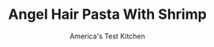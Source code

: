 ---
layout: ../../layouts/MarkdownPostLayout.astro
title: Angel Hair Pasta With Shrimp
author: America's Test Kitchen
pubDate: 2023-03-15
description: "Pasta is always a good stand-by for a last-minute dinner. To avoid the same tired flavor combinations, we incorporated summer ingredients for a fast and fresh dinner option."
image_url: https://res.cloudinary.com/hksqkdlah/image/upload/ar_1:1,c_fill,dpr_2.0,f_auto,fl_lossy.progressive.strip_profile,g_faces:auto,q_auto:low,w_344/6123_sfs-as07-rpc-4c-angelhairshrimp-005
tags: ["Main Courses","Pasta","Fish & Seafood","Weeknight","30-Minute Suppers"]
calories: 2608
protein: 32
carbohydrates: 92
fats: 
fiber: 5
ingredients: ["1 pound, large shrimp, peeled and deveined",", Salt and pepper","4 tablespoons, extra-virgin olive oil","2 , medium zucchini, diced medium","6 , garlic cloves, minced","1/4 teaspoon, red pepper flakes","1 pound, angel hair pasta","3 tablespoons, lemon juice","1/2 cup, chopped fresh parsley leaves"]
serves: 4
time: "30 minutes"
instructions: ["Bring 4 quarts water to boil in large pot over high heat. Pat shrimp dry with paper towels and season with salt and pepper. Heat 1 tablespoon oil in large nonstick skillet over medium-high heat until just smoking. Cook shrimp until lightly browned and just cooked through, about 1 minute per side. Transfer to bowl.","Heat remaining oil in now-empty skillet until shimmering. Cook zucchini until browned, about 5 minutes. Add garlic and pepper flakes and cook until fragrant, about 30 seconds. Transfer to bowl with shrimp and cover with foil to keep warm.","Add 1 tablespoon salt and pasta to boiling water and cook until al dente. Reserve 1/2 cup cooking water. Drain pasta and return to pot. Add shrimp, zucchini, lemon juice, and parsley to pot and toss to combine, adding reserved pasta water as needed. Season with salt and pepper. Serve."]
nutrition: ["723 mg Potassium","542 mg Phosphorus","124 mg Calcium","2 mg Iron","110 mg Magnesium","843 mg Sodium","3 mg Zinc","16 g Fat","4 mg Niacin (B3)","10 g Monounsaturated","2 g Polyunsaturated","33 mg Vitamin C","142 mg Cholesterol","2 g Saturated","5 g Fiber","79 µg Folate (food)","5 g Sugars","137 µg Vitamin K","218 g Water","92 g Carbs","79 µg Folate equivalent (total)","32 g Protein","3 mg Vitamin E","1 µg Vitamin B12","103 µg Vitamin A","652 kcal Energy","2608 calories"]
notes: "Linguine, fettuccine, or spaghetti can also be used here."
---